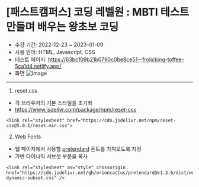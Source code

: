 # [패스트캠퍼스] 코딩 레벨원 : MBTI 테스트 만들며 배우는 왕초보 코딩
- 수강 기간: 2022-12-23 ~ 2023-01-09
- 사용 언어: HTML, Javascript, CSS
- 테스트 페이지: https://63bc109b21b0790c0be8ce51--frolicking-toffee-5ca1d4.netlify.app/
- 화면
![image](https://user-images.githubusercontent.com/69184668/209423135-7d67dfbe-51ab-4bc2-9096-d7fc533b9a09.png)

***
1. reset.css
- 각 브라우저의 기본 스타일을 초기화
- https://www.jsdelivr.com/package/npm/reset-css
```
<link rel="stylesheet" href="https://cdn.jsdelivr.net/npm/reset-css@5.0.1/reset.min.css">
```

2. Web Fonts
- 웹 페이지에서 사용할 [pretendard](https://github.com/orioncactus/pretendard) 폰트를 가져오도록 지정
- 가변 다이나믹 서브셋 부분을 복사
```
<link rel="stylesheet" as="style" crossorigin href="https://cdn.jsdelivr.net/gh/orioncactus/pretendard@v1.3.6/dist/web/variable/pretendardvariable-dynamic-subset.css" />
```
